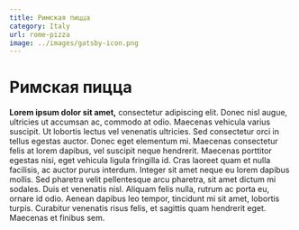 ```yaml
---
title: Римская пицца
category: Italy
url: rome-pizza
image: ../images/gatsby-icon.png
---
```


# Римская пицца

**Lorem ipsum dolor sit amet,** consectetur adipiscing elit. Donec nisl augue, ultricies ut accumsan ac, commodo at odio. Maecenas vehicula varius suscipit. Ut lobortis lectus vel venenatis ultricies. Sed consectetur orci in tellus egestas auctor. Donec eget elementum mi. Maecenas consectetur felis at lorem dapibus, vel suscipit neque hendrerit. Maecenas porttitor egestas nisi, eget vehicula ligula fringilla id. Cras laoreet quam et nulla facilisis, ac auctor purus interdum. Integer sit amet neque eu lorem dapibus mollis. Sed pharetra velit pellentesque arcu pharetra, sit amet dictum mi sodales. Duis et venenatis nisl. Aliquam felis nulla, rutrum ac porta eu, ornare id odio. Aenean dapibus leo tempor, tincidunt mi sit amet, lobortis turpis. Curabitur venenatis risus felis, et sagittis quam hendrerit eget. Maecenas et finibus sem.
